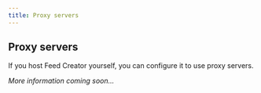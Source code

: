 ```yaml
---
title: Proxy servers
---
```


## Proxy servers

If you host Feed Creator yourself, you can configure it to use proxy servers. 

*More information coming soon...*